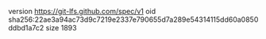 version https://git-lfs.github.com/spec/v1
oid sha256:22ae3a94ac73d9c7219e2337e790655d7a289e54314115dd60a0850ddbd1a7c2
size 1893
